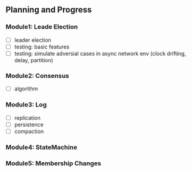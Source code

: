 
## Planning and Progress

### Module1: Leade Election
- [ ] leader election
- [ ] testing: basic features
- [ ] testing: simulate adversial cases in async network env (clock drifting, delay, partition)

### Module2: Consensus
- [ ] algorithm

### Module3: Log
- [ ] replication
- [ ] persistence
- [ ] compaction

### Module4: StateMachine

### Module5: Membership Changes 
